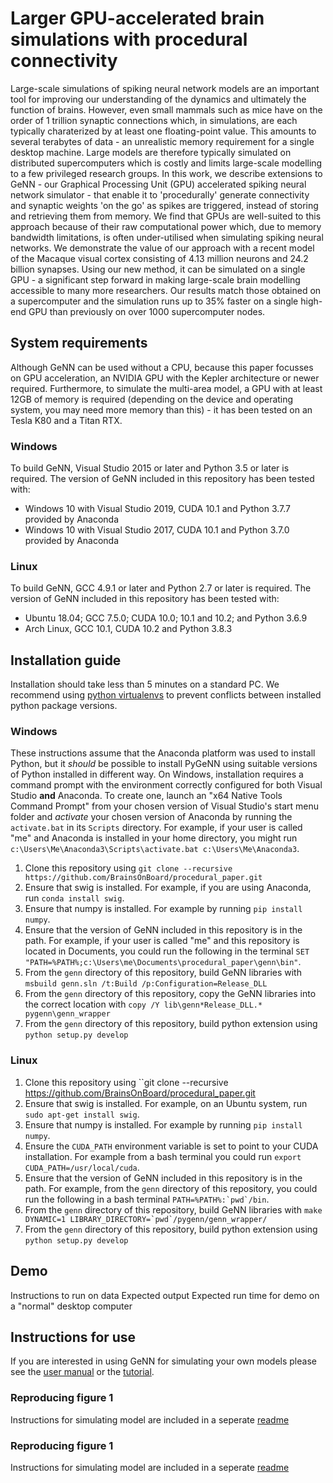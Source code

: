 # Larger GPU-accelerated brain simulations with procedural connectivity
Large-scale simulations of spiking neural network models are an important tool for improving our understanding of the dynamics and ultimately the function of brains.
However, even small mammals such as mice have on the order of 1 trillion synaptic connections which, in simulations, are each typically charaterized by at least one floating-point value.
This amounts to several terabytes of data - an unrealistic memory requirement for a single desktop machine.
Large models are therefore typically simulated on distributed supercomputers which is costly and limits large-scale modelling to a few privileged research groups.
In this work, we describe extensions to GeNN - our Graphical Processing Unit (GPU) accelerated spiking neural network simulator - that enable it to 'procedurally' generate connectivity and synaptic weights 'on the go' as spikes are triggered, instead of storing and retrieving them from memory.
We find that GPUs are well-suited to this approach because of their raw computational power which, due to memory bandwidth limitations, is often under-utilised when simulating spiking neural networks.
We demonstrate the value of our approach with a recent model of the Macaque visual cortex consisting of 4.13 million neurons and 24.2 billion synapses.
Using our new method, it can be simulated on a single GPU - a significant step forward in making large-scale brain modelling accessible to many more researchers.
Our results match those obtained on a supercomputer and the simulation runs up to 35% faster on a single high-end GPU than previously on over 1000 supercomputer nodes.

## System requirements
Although GeNN can be used without a CPU, because this paper focusses on GPU acceleration, an NVIDIA GPU with the Kepler architecture or newer required.
Furthermore, to simulate the multi-area model, a GPU with at least 12GB of memory is required (depending on the device and operating system, you may need more memory than this) - it has been tested on an Tesla K80 and a Titan RTX.

### Windows
To build GeNN, Visual Studio 2015 or later and Python 3.5 or later is required.
The version of GeNN included in this repository has been tested with:
* Windows 10 with Visual Studio 2019, CUDA 10.1 and Python 3.7.7 provided by Anaconda
* Windows 10 with Visual Studio 2017, CUDA 10.1 and Python 3.7.0 provided by Anaconda

### Linux
To build GeNN, GCC 4.9.1 or later and Python 2.7 or later is required.
The version of GeNN included in this repository has been tested with:
* Ubuntu 18.04; GCC 7.5.0; CUDA 10.0; 10.1 and 10.2; and Python 3.6.9
* Arch Linux, GCC 10.1, CUDA 10.2 and Python 3.8.3

## Installation guide
Installation should take less than 5 minutes on a standard PC.
We recommend using [python virtualenvs](https://pypi.org/project/virtualenv/) to prevent conflicts between installed python package versions.

### Windows
These instructions assume that the Anaconda platform was used to install Python, but it _should_ be possible to install PyGeNN using suitable versions of Python installed in different way.
On Windows, installation requires a command prompt with the environment correctly configured for both Visual Studio **and** Anaconda. 
To create one, launch an "x64 Native Tools Command Prompt" from your chosen version of Visual Studio's start menu folder and _activate_ your chosen version of Anaconda by running the ``activate.bat`` in its ``Scripts`` directory. 
For example, if your user is called "me" and Anaconda is installed in your home directory, you might run ``c:\Users\Me\Anaconda3\Scripts\activate.bat c:\Users\Me\Anaconda3``.

1. Clone this repository using ``git clone --recursive https://github.com/BrainsOnBoard/procedural_paper.git``
2. Ensure that swig is installed. For example, if you are using Anaconda, run ``conda install swig``.
3. Ensure that numpy is installed. For example by running ``pip install numpy``.
4. Ensure that the version of GeNN included in this repository is in the path. For example, if your user is called "me" and this repository is located in Documents, you could run the following in the terminal ``SET "PATH=%PATH%;c:\Users\me\Documents\procedural_paper\genn\bin"``.
5. From the ``genn`` directory of this repository, build GeNN libraries with ``msbuild genn.sln /t:Build /p:Configuration=Release_DLL``
6. From the ``genn`` directory of this repository, copy the GeNN libraries into the correct location with ``copy /Y lib\genn*Release_DLL.* pygenn\genn_wrapper``
7. From the ``genn`` directory of this repository, build python extension using ``python setup.py develop``

### Linux
1. Clone this repository using ``git clone --recursive https://github.com/BrainsOnBoard/procedural_paper.git
2. Ensure that swig is installed. For example, on an Ubuntu system, run ``sudo apt-get install swig``.
3. Ensure that numpy is installed. For example by running ``pip install numpy``.
4. Ensure the ``CUDA_PATH`` environment variable is set to point to your CUDA installation. For example from a bash terminal you could run ``export CUDA_PATH=/usr/local/cuda``.
5. Ensure that the version of GeNN included in this repository is in the path. For example, from the ``genn`` directory of this repository, you could run the following in a bash terminal ``PATH=%PATH%:`pwd`/bin``.
6. From the ``genn`` directory of this repository, build GeNN libraries with ``make DYNAMIC=1 LIBRARY_DIRECTORY=`pwd`/pygenn/genn_wrapper/``
7. From the ``genn`` directory of this repository, build python extension using ``python setup.py develop``

## Demo
Instructions to run on data
Expected output
Expected run time for demo on a "normal" desktop computer

## Instructions for use
If you are interested in using GeNN for simulating your own models please see the [user manual](https://genn-team.github.io/genn/documentation/4/html/index.html) or the [tutorial](https://github.com/neworderofjamie/new_genn_tutorials).

### Reproducing figure 1
Instructions for simulating model are included in a seperate [readme](models/va_benchmark/README.md)

### Reproducing figure 1
Instructions for simulating model are included in a seperate [readme](models/neuron_merge/README.md)